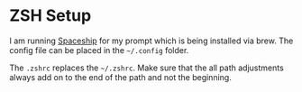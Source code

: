 # ZSH Setup

I am running [Spaceship](https://spaceship-prompt.sh/) for my prompt which is
being installed via brew. The config file can be placed in the `~/.config`
folder.

The `.zshrc` replaces the `~/.zshrc`. Make sure that the all path adjustments
always add on to the end of the path and not the beginning.